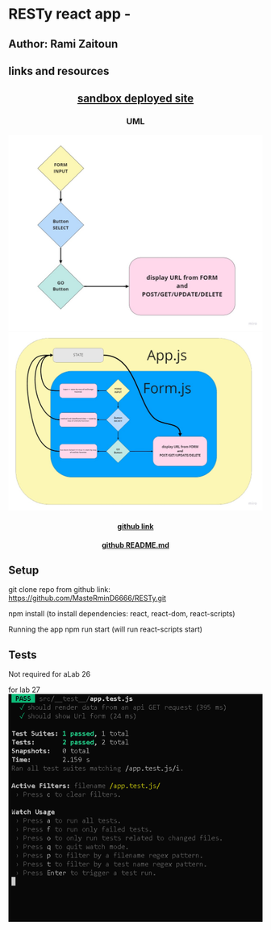 # RESTy react app - 


## Author: Rami Zaitoun

## links and resources

## <center> [sandbox deployed site](https://codesandbox.io/s/optimistic-germain-bcjkr) </center>

### <center> UML </center>
![UML ](/assets/RESTy-1-UML.jpg)
![UML - including state](/assets/RESTy-2-UML.jpg)
#### <center> [github link](https://github.com/MasteRminD6666/RESTy) </center>
#### <center> [github README.md](https://github.com/MasteRminD6666/RESTy/blob/master/README.md) </center>


## Setup

git clone repo from github link:
https://github.com/MasteRminD6666/RESTy.git

npm install
(to install dependencies: react, react-dom, react-scripts)

Running the app
npm run start (will run react-scripts start)

## Tests

Not required  for aLab 26 

for lab 27 
![](assets/testing.PNG)
